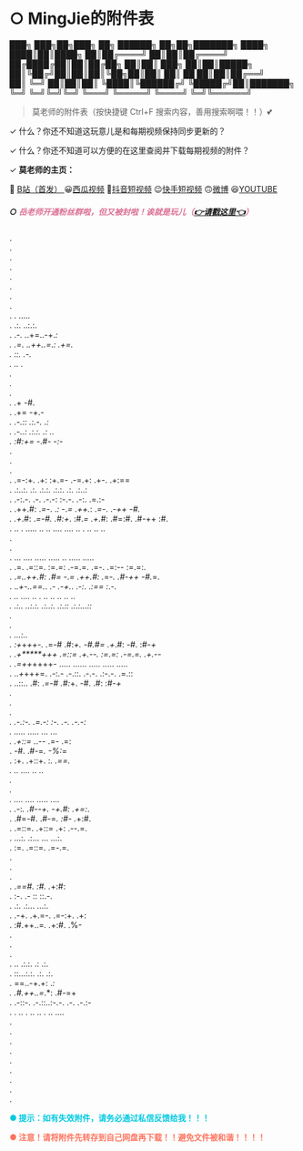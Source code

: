 # ○ MingJie的附件表


███╗   ███╗██╗███╗   ██╗ ██████╗          ██╗██╗███████╗
████╗ ████║██║████╗  ██║██╔════╝          ██║██║██╔════╝
██╔████╔██║██║██╔██╗ ██║██║  ███╗         ██║██║█████╗  
██║╚██╔╝██║██║██║╚██╗██║██║   ██║    ██   ██║██║██╔══╝  
██║ ╚═╝ ██║██║██║ ╚████║╚██████╔╝    ╚█████╔╝██║███████╗
╚═╝     ╚═╝╚═╝╚═╝  ╚═══╝ ╚═════╝      ╚════╝ ╚═╝╚══════╝






> 莫老师的附件表（按快捷键 Ctrl+F 搜索内容，善用搜索啊喂！！）💕

✓ 什么？你还不知道这玩意儿是和每期视频保持同步更新的？

✓ 什么？你还不知道可以方便的在这里查阅并下载每期视频的附件？

✓ **莫老师的主页：**

🙂 [B站（首发） ](https://space.bilibili.com/1995424953)  😀[西瓜视频](https://www.ixigua.com/home/303878777609358)  🤣[抖音短视频](https://v.douyin.com/MYjf1JM/)  😉[快手短视频](https://v.kuaishou.com/mRpRYy)  🙃[微博](https://weibo.com/u/7826133162)  😆[YOUTUBE](https://www.youtube.com/@zxmls)

##### ○ <font color="#DB7093">岳老师开通粉丝群啦，但又被封啦！诶就是玩儿（[👉请戳这里👈](https://ooo.0x0.ooo/2024/05/04/OplMkB.jpg)）</font>

.                                                                                                   
.                                                                                                   
.                                                                                                   
.                                                                                                   
.                                                                                                   
.                                                                                                   
.                                                                                                   
.                                                                                                   
.                                            .     .....                                            
.                                           .:.   ..:.:.                                            
.                                      .-*. .*.+=..-+.*:                                            
.                                      .=*. .*.++..=*.*: .+=.                                       
.                                              ::.   .-.                                            
.                                              ..     .                                             
.                                                                                                   
.                                                                                                   
.                                                                                                   
.                                            .*+  -#.                                               
.                                            .+=  -+.*-                                             
.                                          .-.::  .:.-.  .:                                         
.                                          .-..:  .:.:.  .: ..                                      
.                                          :#:+=  -*.#-  -*:*-                                      
.                                                                                                   
.                                                                                                   
.                                                                                                   
.                               .=-:+. .+:    :+.=- .-=.+: .+-.   .+:==                             
.                               .:..:. .:.    .:.:.  .:.:. .:.    .:..:                             
.                               .-:.-. .-.    .-.-:  :-.-. .-:.   .=.:-                             
.                        .++.#: .*=-*. .*:    -*.*= .++.*: .*=-*. .*-++  -#.                        
.                        .+*.#: .*=-#. .#:+*. :#.*= .+*.#: .#=:#. .#-++  :#.                        
.                         .. .   ..... .. ..   ....  ....   .. .  .. ..  ..                         
.                                                                                                   
.                                                                                                   
.                      ...  ....              .....  .....  ..    .....  .....                      
.                      .=. .=::=.             :=.=: .-=.=. .=-.   .=:--  :=.=:.                     
.               .*=..++.#: .#=                -*.*= .++.#: .*=-*. .#-++  -#.*=.                     
.             .*.+-..==.*.                      .*- .-+.*. .*-:*. .*:==  :*.*-.                     
.                ..                                  ....   .. .  .. ..  .. ..  ..                  
.               .:..                                ..:.:. .:..:. .:.::  .:.:...::                  
.                                                                                                   
.                                                                                                   
.               ...:..                                                                              
.              :+*+*++-.                 .*=-#  .#:*+. -#.#= .+*.#:    -#. :#-*+                    
.             .+*****+++                 .=::=  .+.--. :=.=: .-=.=.        .+.--                    
.             .=++*++++-                 .....  ...... .....  .....        .....                    
.             ..*+*+++=.                 .-:.-  .-.::. .-.-. .:-.-.        .=.::                    
.               ..::..               .#: .*=-#  .#:*+. -#.      .#:        :#-*+                    
.                                                                                                   
.                                                                                                   
.                                                                                                   
.                                     .-.:-. .=.-:  :-.            .-.       .-.-:                  
.                                     .....  .....              ...            ...                  
.                                     .+::=  .*.--              .=-            .=:                  
.                                 -#. .#-=*. -%:*=                                                  
.                                 :+. .+::+. :*.                .==.                                
.                                 ..   ....  ..                  ..                                 
.                                                                                                   
.                                                                                                   
.                               ....   ....              .....  ....                                
.                              .*-:*. .#--+.             -+.#: .+=:*.                               
.                              .#=-#. .#-=*.               :#- .*+:#.                               
.                              .=::=. .+::=                .+: .--.=.                               
.                               ...:. .:...                ...  ...:.                               
.                                 :=. .=::=.                   .=-.=.                               
.                                                                                                   
.                                                                                                   
.                                                                                                   
.                                    .*==#. :#.                .*+:#:                               
.                                       :-. .- ::               ::.-.                               
.                                       .:. .:...               ...:.                               
.                                      .-+. .+.=-.             .=-:+. .+:                           
.                                           :#.++..=*.         .*+:#. .%-                           
.                                                                                                   
.                                                                                                   
.                                                                                                   
.                                              ..  .:.:.          .:  .:.                           
.                                              ::...:.:.          .:. .:.                           
.                                              ==..-+.+:              .*:                           
.                                           .#.++..=*.*:              .#-=+                         
.                                    .-::-. .-.::..:-.-.          .-. .-.:-                         
.                                     . ..   . ..  .. .           ..   ....                         
.                                                                                                   
.                                                                                                   
.                                                                                                   
.                                                                                                   
.                                                                                                   
.                                                                                                   
.                                                                                                   
.                                                                                                   
.                                                                                                   

**<font color="#00CAE1">● 提示：如有失效附件，请务必通过私信反馈给我！！！</font>**

**<font color="#FF725C">● 注意！请将附件先转存到自己网盘再下载！！避免文件被和谐！！！！</font>**

